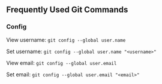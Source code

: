 ## Frequently Used Git Commands

### Config

View username: `git config --global user.name`

Set username: `git config --global user.name "<username>"`

View email: `git config --global user.email`

Set email: `git config --global user.email "<email>"`